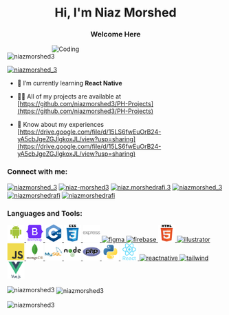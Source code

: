 <h1 align="center">Hi, I'm Niaz Morshed</h1>
<h3 align="center">Welcome Here</h3>
<img align="right" alt="Coding" width="400" src="https://media.giphy.com/media/AWJy0ZcCJmILe/giphy.gif?cid=790b7611ekv1o024c2mwxw201t2m6g5bxqw0cgqrh6gxoysy&ep=v1_gifs_search&rid=giphy.gif&ct=g" >

<p align="left"> <img src="https://komarev.com/ghpvc/?username=niazmorshed3&label=Profile%20views&color=0e75b6&style=flat" alt="niazmorshed3" /> </p>

<p align="left"> <a href="https://twitter.com/niazmorshed_3" target="blank"><img src="https://img.shields.io/twitter/follow/niazmorshed_3?logo=twitter&style=for-the-badge" alt="niazmorshed_3" /></a> </p>

- 🌱 I’m currently learning **React Native**

- 👨‍💻 All of my projects are available at [https://github.com/niazmorshed3/PH-Projects](https://github.com/niazmorshed3/PH-Projects)

- 📄 Know about my experiences [https://drive.google.com/file/d/15LS6fwEuOrB24-yA5cbJgeZGJlgkoxJL/view?usp=sharing](https://drive.google.com/file/d/15LS6fwEuOrB24-yA5cbJgeZGJlgkoxJL/view?usp=sharing)

<h3 align="left">Connect with me:</h3>
<p align="left">
<a href="https://twitter.com/niazmorshed_3" target="blank"><img align="center" src="https://raw.githubusercontent.com/rahuldkjain/github-profile-readme-generator/master/src/images/icons/Social/twitter.svg" alt="niazmorshed_3" height="30" width="40" /></a>
<a href="https://linkedin.com/in/niaz-morshed3" target="blank"><img align="center" src="https://raw.githubusercontent.com/rahuldkjain/github-profile-readme-generator/master/src/images/icons/Social/linked-in-alt.svg" alt="niaz-morshed3" height="30" width="40" /></a>
<a href="https://fb.com/niaz.morshedrafi.3" target="blank"><img align="center" src="https://raw.githubusercontent.com/rahuldkjain/github-profile-readme-generator/master/src/images/icons/Social/facebook.svg" alt="niaz.morshedrafi.3" height="30" width="40" /></a>
<a href="https://instagram.com/niazmorshed_3" target="blank"><img align="center" src="https://raw.githubusercontent.com/rahuldkjain/github-profile-readme-generator/master/src/images/icons/Social/instagram.svg" alt="niazmorshed_3" height="30" width="40" /></a>
<a href="https://www.hackerrank.com/niazmorshedrafi" target="blank"><img align="center" src="https://raw.githubusercontent.com/rahuldkjain/github-profile-readme-generator/master/src/images/icons/Social/hackerrank.svg" alt="niazmorshedrafi" height="30" width="40" /></a>
<a href="https://www.leetcode.com/niazmorshedrafi" target="blank"><img align="center" src="https://raw.githubusercontent.com/rahuldkjain/github-profile-readme-generator/master/src/images/icons/Social/leet-code.svg" alt="niazmorshedrafi" height="30" width="40" /></a>
</p>

<h3 align="left">Languages and Tools:</h3>
<p align="left"> <a href="https://developer.android.com" target="_blank" rel="noreferrer"> <img src="https://raw.githubusercontent.com/devicons/devicon/master/icons/android/android-original-wordmark.svg" alt="android" width="40" height="40"/> </a> <a href="https://getbootstrap.com" target="_blank" rel="noreferrer"> <img src="https://raw.githubusercontent.com/devicons/devicon/master/icons/bootstrap/bootstrap-plain-wordmark.svg" alt="bootstrap" width="40" height="40"/> </a> <a href="https://www.w3schools.com/cpp/" target="_blank" rel="noreferrer"> <img src="https://raw.githubusercontent.com/devicons/devicon/master/icons/cplusplus/cplusplus-original.svg" alt="cplusplus" width="40" height="40"/> </a> <a href="https://www.w3schools.com/css/" target="_blank" rel="noreferrer"> <img src="https://raw.githubusercontent.com/devicons/devicon/master/icons/css3/css3-original-wordmark.svg" alt="css3" width="40" height="40"/> </a> <a href="https://expressjs.com" target="_blank" rel="noreferrer"> <img src="https://raw.githubusercontent.com/devicons/devicon/master/icons/express/express-original-wordmark.svg" alt="express" width="40" height="40"/> </a> <a href="https://www.figma.com/" target="_blank" rel="noreferrer"> <img src="https://www.vectorlogo.zone/logos/figma/figma-icon.svg" alt="figma" width="40" height="40"/> </a> <a href="https://firebase.google.com/" target="_blank" rel="noreferrer"> <img src="https://www.vectorlogo.zone/logos/firebase/firebase-icon.svg" alt="firebase" width="40" height="40"/> </a> <a href="https://www.w3.org/html/" target="_blank" rel="noreferrer"> <img src="https://raw.githubusercontent.com/devicons/devicon/master/icons/html5/html5-original-wordmark.svg" alt="html5" width="40" height="40"/> </a> <a href="https://www.adobe.com/in/products/illustrator.html" target="_blank" rel="noreferrer"> <img src="https://www.vectorlogo.zone/logos/adobe_illustrator/adobe_illustrator-icon.svg" alt="illustrator" width="40" height="40"/> </a> <a href="https://developer.mozilla.org/en-US/docs/Web/JavaScript" target="_blank" rel="noreferrer"> <img src="https://raw.githubusercontent.com/devicons/devicon/master/icons/javascript/javascript-original.svg" alt="javascript" width="40" height="40"/> </a> <a href="https://www.mongodb.com/" target="_blank" rel="noreferrer"> <img src="https://raw.githubusercontent.com/devicons/devicon/master/icons/mongodb/mongodb-original-wordmark.svg" alt="mongodb" width="40" height="40"/> </a> <a href="https://www.mysql.com/" target="_blank" rel="noreferrer"> <img src="https://raw.githubusercontent.com/devicons/devicon/master/icons/mysql/mysql-original-wordmark.svg" alt="mysql" width="40" height="40"/> </a> <a href="https://nodejs.org" target="_blank" rel="noreferrer"> <img src="https://raw.githubusercontent.com/devicons/devicon/master/icons/nodejs/nodejs-original-wordmark.svg" alt="nodejs" width="40" height="40"/> </a> <a href="https://www.php.net" target="_blank" rel="noreferrer"> <img src="https://raw.githubusercontent.com/devicons/devicon/master/icons/php/php-original.svg" alt="php" width="40" height="40"/> </a> <a href="https://www.python.org" target="_blank" rel="noreferrer"> <img src="https://raw.githubusercontent.com/devicons/devicon/master/icons/python/python-original.svg" alt="python" width="40" height="40"/> </a> <a href="https://reactjs.org/" target="_blank" rel="noreferrer"> <img src="https://raw.githubusercontent.com/devicons/devicon/master/icons/react/react-original-wordmark.svg" alt="react" width="40" height="40"/> </a> <a href="https://reactnative.dev/" target="_blank" rel="noreferrer"> <img src="https://reactnative.dev/img/header_logo.svg" alt="reactnative" width="40" height="40"/> </a> <a href="https://tailwindcss.com/" target="_blank" rel="noreferrer"> <img src="https://www.vectorlogo.zone/logos/tailwindcss/tailwindcss-icon.svg" alt="tailwind" width="40" height="40"/> </a> <a href="https://vuejs.org/" target="_blank" rel="noreferrer"> <img src="https://raw.githubusercontent.com/devicons/devicon/master/icons/vuejs/vuejs-original-wordmark.svg" alt="vuejs" width="40" height="40"/> </a> </p>

<p><img align="left" src="https://github-readme-stats.vercel.app/api/top-langs?username=niazmorshed3&show_icons=true&locale=en&layout=compact" alt="niazmorshed3" /></p>

<p>&nbsp;<img align="center" src="https://github-readme-stats.vercel.app/api?username=niazmorshed3&show_icons=true&locale=en" alt="niazmorshed3" /></p>

<p><img align="center" src="https://github-readme-streak-stats.herokuapp.com/?user=niazmorshed3&" alt="niazmorshed3" /></p>
